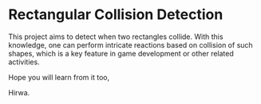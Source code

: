 # Rectangular Collision Detection

This project aims to detect when two rectangles collide. With this knowledge,
one can perform intricate reactions based on collision of such shapes, which is
a key feature in game development or other related activities.

Hope you will learn from it too,

Hirwa.
